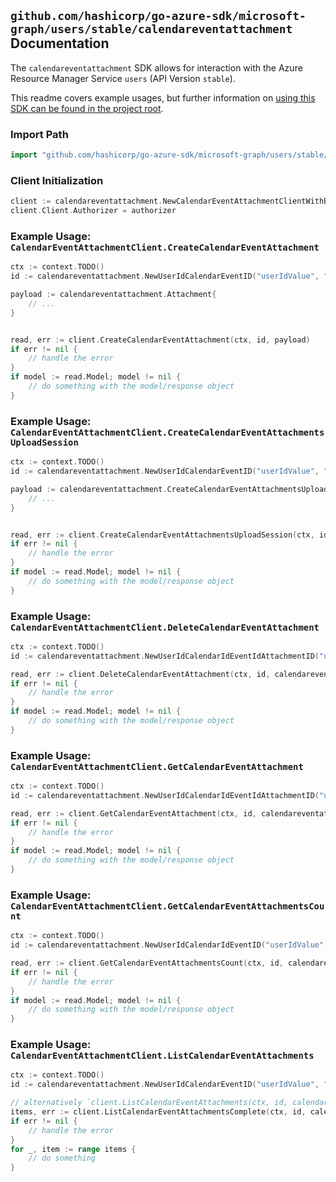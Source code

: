 
## `github.com/hashicorp/go-azure-sdk/microsoft-graph/users/stable/calendareventattachment` Documentation

The `calendareventattachment` SDK allows for interaction with the Azure Resource Manager Service `users` (API Version `stable`).

This readme covers example usages, but further information on [using this SDK can be found in the project root](https://github.com/hashicorp/go-azure-sdk/tree/main/docs).

### Import Path

```go
import "github.com/hashicorp/go-azure-sdk/microsoft-graph/users/stable/calendareventattachment"
```


### Client Initialization

```go
client := calendareventattachment.NewCalendarEventAttachmentClientWithBaseURI("https://management.azure.com")
client.Client.Authorizer = authorizer
```


### Example Usage: `CalendarEventAttachmentClient.CreateCalendarEventAttachment`

```go
ctx := context.TODO()
id := calendareventattachment.NewUserIdCalendarEventID("userIdValue", "eventIdValue")

payload := calendareventattachment.Attachment{
	// ...
}


read, err := client.CreateCalendarEventAttachment(ctx, id, payload)
if err != nil {
	// handle the error
}
if model := read.Model; model != nil {
	// do something with the model/response object
}
```


### Example Usage: `CalendarEventAttachmentClient.CreateCalendarEventAttachmentsUploadSession`

```go
ctx := context.TODO()
id := calendareventattachment.NewUserIdCalendarEventID("userIdValue", "eventIdValue")

payload := calendareventattachment.CreateCalendarEventAttachmentsUploadSessionRequest{
	// ...
}


read, err := client.CreateCalendarEventAttachmentsUploadSession(ctx, id, payload)
if err != nil {
	// handle the error
}
if model := read.Model; model != nil {
	// do something with the model/response object
}
```


### Example Usage: `CalendarEventAttachmentClient.DeleteCalendarEventAttachment`

```go
ctx := context.TODO()
id := calendareventattachment.NewUserIdCalendarIdEventIdAttachmentID("userIdValue", "calendarIdValue", "eventIdValue", "attachmentIdValue")

read, err := client.DeleteCalendarEventAttachment(ctx, id, calendareventattachment.DefaultDeleteCalendarEventAttachmentOperationOptions())
if err != nil {
	// handle the error
}
if model := read.Model; model != nil {
	// do something with the model/response object
}
```


### Example Usage: `CalendarEventAttachmentClient.GetCalendarEventAttachment`

```go
ctx := context.TODO()
id := calendareventattachment.NewUserIdCalendarIdEventIdAttachmentID("userIdValue", "calendarIdValue", "eventIdValue", "attachmentIdValue")

read, err := client.GetCalendarEventAttachment(ctx, id, calendareventattachment.DefaultGetCalendarEventAttachmentOperationOptions())
if err != nil {
	// handle the error
}
if model := read.Model; model != nil {
	// do something with the model/response object
}
```


### Example Usage: `CalendarEventAttachmentClient.GetCalendarEventAttachmentsCount`

```go
ctx := context.TODO()
id := calendareventattachment.NewUserIdCalendarIdEventID("userIdValue", "calendarIdValue", "eventIdValue")

read, err := client.GetCalendarEventAttachmentsCount(ctx, id, calendareventattachment.DefaultGetCalendarEventAttachmentsCountOperationOptions())
if err != nil {
	// handle the error
}
if model := read.Model; model != nil {
	// do something with the model/response object
}
```


### Example Usage: `CalendarEventAttachmentClient.ListCalendarEventAttachments`

```go
ctx := context.TODO()
id := calendareventattachment.NewUserIdCalendarEventID("userIdValue", "eventIdValue")

// alternatively `client.ListCalendarEventAttachments(ctx, id, calendareventattachment.DefaultListCalendarEventAttachmentsOperationOptions())` can be used to do batched pagination
items, err := client.ListCalendarEventAttachmentsComplete(ctx, id, calendareventattachment.DefaultListCalendarEventAttachmentsOperationOptions())
if err != nil {
	// handle the error
}
for _, item := range items {
	// do something
}
```
